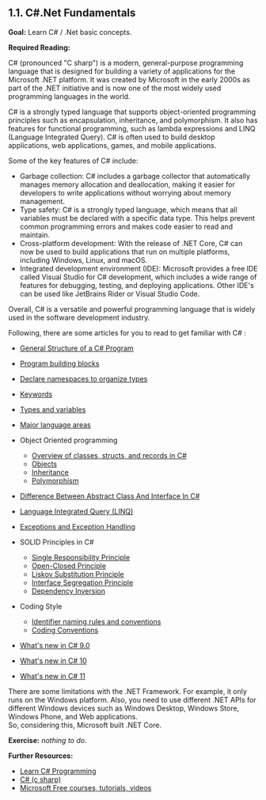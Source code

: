 ## 1.1. C#.Net Fundamentals

**Goal:** Learn C# / .Net basic concepts.

**Required Reading:**

C# (pronounced "C sharp") is a modern, general-purpose programming language that is designed for building a variety of applications for the Microsoft .NET platform. It was created by Microsoft in the early 2000s as part of the .NET initiative and is now one of the most widely used programming languages in the world.

C# is a strongly typed language that supports object-oriented programming principles such as encapsulation, inheritance, and polymorphism. It also has features for functional programming, such as lambda expressions and LINQ (Language Integrated Query). C# is often used to build desktop applications, web applications, games, and mobile applications.

Some of the key features of C# include:   
 - Garbage collection: C# includes a garbage collector that automatically manages memory allocation and deallocation, making it easier for developers to write applications without worrying about memory management.  
 - Type safety: C# is a strongly typed language, which means that all variables must be declared with a specific data type. This helps prevent common programming errors and makes code easier to read and maintain.  
 - Cross-platform development: With the release of .NET Core, C# can now be used to build applications that run on multiple platforms, including Windows, Linux, and macOS.  
 - Integrated development environment (IDE): Microsoft provides a free IDE called Visual Studio for C# development, which includes a wide range of features for debugging, testing, and deploying applications.
   Other IDE's can be used like JetBrains Rider or Visual Studio Code.
   
Overall, C# is a versatile and powerful programming language that is widely used in the software development industry. 

Following, there are some articles for you to read to get familiar with C# :  

- [General Structure of a C# Program](https://learn.microsoft.com/en-us/dotnet/csharp/fundamentals/program-structure/)  

- [Program building blocks](https://learn.microsoft.com/en-us/dotnet/csharp/tour-of-csharp/program-building-blocks)  

- [Declare namespaces to organize types](https://learn.microsoft.com/en-us/dotnet/csharp/fundamentals/types/namespaces)  

- [Keywords](https://learn.microsoft.com/en-us/dotnet/csharp/language-reference/keywords/)  

- [Types and variables](https://learn.microsoft.com/en-us/dotnet/csharp/tour-of-csharp/#types-and-variables)  

- [Major language areas](https://learn.microsoft.com/en-us/dotnet/csharp/tour-of-csharp/features)  

- Object Oriented programming  
  - [Overview of classes, structs, and records in C#](https://learn.microsoft.com/en-us/dotnet/csharp/fundamentals/object-oriented/)
  - [Objects](https://learn.microsoft.com/en-us/dotnet/csharp/fundamentals/object-oriented/objects)
  - [Inheritance](https://learn.microsoft.com/en-us/dotnet/csharp/fundamentals/object-oriented/inheritance)
  - [Polymorphism](https://learn.microsoft.com/en-us/dotnet/csharp/fundamentals/object-oriented/polymorphism)

- [Difference Between Abstract Class And Interface In C#](https://unstop.com/blog/difference-between-abstract-class-and-interface-in-c-sharp)

- [Language Integrated Query (LINQ)](https://learn.microsoft.com/en-us/dotnet/csharp/linq/)

- [Exceptions and Exception Handling](https://learn.microsoft.com/en-us/dotnet/csharp/fundamentals/exceptions/)

- SOLID Principles in C#
  - [Single Responsibility Principle](https://www.tutorialsteacher.com/csharp/single-responsibility-principle)
  - [Open-Closed Principle](https://www.tutorialsteacher.com/csharp/open-closed-principle)
  - [Liskov Substitution Principle](https://www.tutorialsteacher.com/csharp/liskov-substitution-principle)
  - [Interface Segregation Principle](https://www.tutorialsteacher.com/csharp/interface-segregation-principle)
  - [Dependency Inversion](https://www.tutorialsteacher.com/csharp/dependency-inversion-principle)

- Coding Style
  - [Identifier naming rules and conventions](https://learn.microsoft.com/en-us/dotnet/csharp/fundamentals/coding-style/identifier-names)
  - [Coding Conventions](https://learn.microsoft.com/en-us/dotnet/csharp/fundamentals/coding-style/coding-conventions)

- [What's new in C# 9.0](https://learn.microsoft.com/en-us/dotnet/csharp/whats-new/csharp-9)

- [What's new in C# 10](https://learn.microsoft.com/en-us/dotnet/csharp/whats-new/csharp-10)

- [What's new in C# 11](https://learn.microsoft.com/en-us/dotnet/csharp/whats-new/csharp-11)

 There are some limitations with the .NET Framework. For example, it only runs on the Windows platform. Also, you need to use different .NET APIs for different Windows devices such as Windows Desktop, Windows Store, Windows Phone, and Web applications.  
So, considering this, Microsoft built .NET Core.

**Exercise:** *nothing to do*.

**Further Resources:**

 - [Learn C# Programming](https://www.tutorialsteacher.com/csharp)
 - [C# (c sharp)](https://www.tutorialspoint.com/csharp/index.htm)
 - [Microsoft Free courses, tutorials, videos](https://dotnet.microsoft.com/en-us/learn/csharp)
